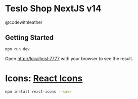 # Teslo Shop NextJS v14
@codewithleather

## Getting Started

```bash
npm run dev
```

Open [http://localhost:7777](http://localhost:7777) with your browser to see the result.

# Icons: [React Icons](https://react-icons.github.io/react-icons/)

```bash
npm install react-icons --save
```